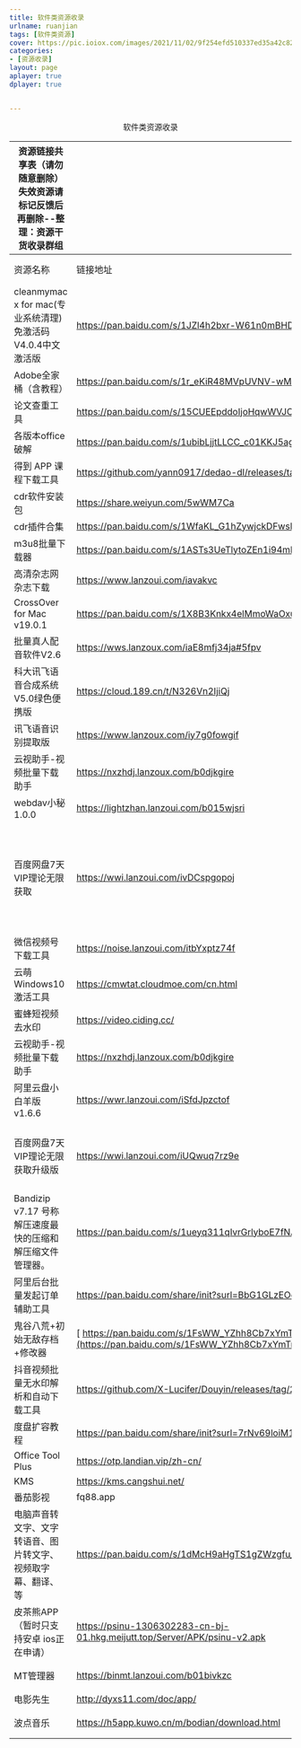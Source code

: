 ```yaml
---
title: 软件类资源收录
urlname: ruanjian
tags: [软件类资源]
cover: https://pic.ioiox.com/images/2021/11/02/9f254efd510337ed35a42c8206dcfc12.jpg
categories:
- [资源收录]
layout: page
aplayer: true
dplayer: true


---
```




<center>软件类资源收录</center>

| 资源链接共享表（请勿随意删除）失效资源请标记反馈后再删除--整理：资源干货收录群组 |                                                              |                                 |                                                    |            |
| ------------------------------------------------------------ | ------------------------------------------------------------ | ------------------------------- | -------------------------------------------------- | ---------- |
| 资源名称                                                     | 链接地址                                                     | 提取码                          | 备注信息                                           | 分享人     |
| cleanmymac x for mac(专业系统清理)免激活码 V4.0.4中文激活版  | https://pan.baidu.com/s/1JZl4h2bxr-W61n0mBHDg9A              | w3fh                            |                                                    | noise      |
| Adobe全家桶（含教程）                                        | https://pan.baidu.com/s/1r_eKiR48MVpUVNV-wMFRqw              | k9b6                            |                                                    | noise      |
| 论文查重工具                                                 | https://pan.baidu.com/s/15CUEEpddoIjoHqwWVJC3lA              | kyo2                            |                                                    | noise      |
| 各版本office破解                                             | https://pan.baidu.com/s/1ubibLjjtLLCC_c01KKJ5ag              | wmtd                            |                                                    | noise      |
| 得到 APP 课程下载工具                                        | https://github.com/yann0917/dedao-dl/releases/tag/v1.0.1     | 无                              |                                                    | noise      |
| cdr软件安装包                                                | https://share.weiyun.com/5wWM7Ca                             | 82xi                            |                                                    | noise      |
| cdr插件合集                                                  | https://pan.baidu.com/s/1WfaKL_G1hZywjckDFwsL4A              | n4f3                            |                                                    | noise      |
| m3u8批量下载器                                               | https://pan.baidu.com/s/1ASTs3UeTlytoZEn1i94mNw#list/path=%2F | dywy                            |                                                    | noise      |
| 高清杂志网杂志下载                                           | https://www.lanzoui.com/iavakvc                              | 无                              |                                                    | noise      |
| CrossOver for Mac v19.0.1                                    | https://pan.baidu.com/s/1X8B3Knkx4elMmoWaOxut3g#list/path=%2F | rjbq                            |                                                    | noise      |
| 批量真人配音软件V2.6                                         | https://wws.lanzoux.com/iaE8mfj34ja#5fpv                     | 5fpv                            |                                                    | noise      |
| 科大讯飞语音合成系统 V5.0绿色便携版                          | https://cloud.189.cn/t/N326Vn2IjiQj                          | 无                              |                                                    | noise      |
| 讯飞语音识别提取版                                           | https://www.lanzoux.com/iy7g0fowgif                          | 无                              |                                                    | noise      |
| 云视助手-视频批量下载助手                                    | https://nxzhdj.lanzoux.com/b0djkgire                         | 无                              |                                                    | noise      |
| webdav小秘1.0.0                                              | https://lightzhan.lanzoui.com/b015wjsri                      | 无                              |                                                    | noise      |
| 百度网盘7天VIP理论无限获取                                   | https://wwi.lanzoui.com/ivDCspgopoj                          | 密码：xej    解压码：小二君真帅 | pc软件，易语言爬取联合活动，官方白嫖最为致命       | 小林子     |
| 微信视频号下载工具                                           | https://noise.lanzoui.com/itbYxptz74f                        | 无                              |                                                    | noise      |
| 云萌Windows10激活工具                                        | https://cmwtat.cloudmoe.com/cn.html                          | 无                              |                                                    |            |
| 蜜蜂短视频去水印                                             | https://video.ciding.cc/                                     | 无                              | 比较全面的短视频去水印工具。                       |            |
| 云视助手-视频批量下载助手                                    | https://nxzhdj.lanzoux.com/b0djkgire                         |                                 |                                                    | noise      |
| 阿里云盘小白羊版v1.6.6                                       | https://wwr.lanzoui.com/iSfdJpzctof                          | 无                              | 开源地址：https://github.com/liupan1890/aliyunpan  |            |
| 百度网盘7天VIP理论无限获取升级版                             | https://wwi.lanzoui.com/iUQwuq7rz9e                          | 解压码：资源研讨社              | 增加了软件内看活动时间的功能，避免了多次试错码     |            |
| Bandizip v7.17 号称解压速度最快的压缩和解压缩文件管理器。    | https://pan.baidu.com/s/1ueyq311qIvrGrlyboE7fNA              | ppsq                            | 安装后根目录下激活专业版补丁                       | 法兰西多士 |
| 阿里后台批量发起订单辅助工具                                 | https://pan.baidu.com/share/init?surl=BbG1GLzEOou7yd6GZDKVWw | aC4K                            |                                                    | 时迂笙辞   |
| 鬼谷八荒+初始无敌存档+修改器                                 | [ https://pan.baidu.com/s/1FsWW_YZhh8Cb7xYmTmg9wg](https://pan.baidu.com/s/1FsWW_YZhh8Cb7xYmTmg9wg) | fhtz                            |                                                    | 法兰西多士 |
| 抖音视频批量无水印解析和自动下载工具                         | https://github.com/X-Lucifer/Douyin/releases/tag/2.0         | 无                              |                                                    | noise      |
| 度盘扩容教程                                                 | https://pan.baidu.com/share/init?surl=7rNv69loiM1AfiN3w__BHw | JG77                            |                                                    | 时迂笙辞   |
| Office Tool Plus                                             | https://otp.landian.vip/zh-cn/                               |                                 |                                                    |            |
| KMS                                                          | https://kms.cangshui.net/                                    |                                 |                                                    |            |
| 番茄影视                                                     | fq88.app                                                     |                                 | 一个不错的影视软件                                 | 忆笭       |
| 电脑声音转文字、文字转语音、图片转文字、视频取字幕、翻译、等 | https://pan.baidu.com/s/1dMcH9aHgTS1gZWzgfu_eVQ              | d658                            |                                                    | 忆笭       |
| 皮茶熊APP（暂时只支持安卓 ios正在申请）                      | https://psinu-1306302283-cn-bj-01.hkg.meijutt.top/Server/APK/psinu-v2.apk |                                 |                                                    | DeAr_LX    |
| MT管理器                                                     | https://binmt.lanzoui.com/b01bivkzc                          | 安卓神器                        |                                                    | NOISE      |
| 电影先生                                                     | http://dyxs11.com/doc/app/                                   |                                 | 目前只支持安卓下载，也可在线网址观看               | 忆笭       |
| 波点音乐                                                     | https://h5app.kuwo.cn/m/bodian/download.html                 |                                 | tx出品、3000万＋曲库、免费、画面简洁、专属音乐短片 | 忆笭       |